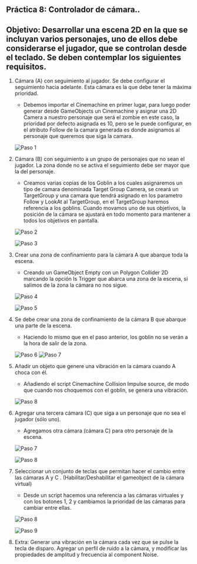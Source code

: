 ## Práctica 8: Controlador de cámara..
## Objetivo: Desarrollar una escena 2D en la que se incluyan varios personajes, uno de ellos debe considerarse el jugador, que se controlan desde el teclado. Se deben contemplar los siguientes requisitos.

1. Cámara (A) con seguimiento al jugador. Se debe configurar el seguimiento hacia adelante. Esta cámara es la que debe tener la máxima prioridad.

     - Debemos importar el Cinemachine en primer lugar, para luego poder generar desde GameObjects un Cinemachine y asignar una 2D Camera a nuestro personaje que será el zombie en este caso, la prioridad por defecto asignada es 10, pero se le puede configurar, en el atributo Follow de la camara generada es donde asignamos al personaje que queremos que siga la camara.
       
      ![Paso 1](gifs/Ejercicio1.gif)
      
2. Cámara (B) con seguimiento a un grupo de personajes que no sean el jugador. La zona donde no se activa el seguimiento debe ser mayor que la del personaje.

     - Creamos varias copias de los Goblin a los cuales asignaremos un tipo de camara denominada Target Group Camera, se creará un TargetGroup y una camara que tendrá asignado en los parametro Follow y LookAt al TargetGroup, en el TargetGroup haremos referencia a los goblins. Cuando movamos uno de sus objetivos, la posición de la cámara se ajustará en todo momento para mantener a todos los objetivos en pantalla.
     
      ![Paso 2](gifs/Captura1.png)
      
      ![Paso 3](gifs/Ejercicio2.gif)

3. Crear una zona de confinamiento para la cámara A que abarque toda la escena.

     - Creando un GameObject Empty con un Polygon Collider 2D marcando la opción Is Trigger que abarca una zona de la escena, si salimos de la zona la cámara no nos sigue.
      
      ![Paso 4](gifs/Captura2.png)
      
      ![Paso 5](gifs/Ejercicio3.gif)
      
4. Se debe crear una zona de confinamiento de la cámara B que abarque una parte de la escena.

     - Haciendo lo mismo que en el paso anterior, los goblin no se verán a la hora de salir de la zona.
      
      ![Paso 6](gifs/Captura4.png)
      ![Paso 7](gifs/Captura5.png)
      
5. Añadir un objeto que genere una vibración en la cámara cuando A choca con él.

     - Añadiendo el script Cinemachine Collision Impulse source, de modo que cuando nos choquemos con el goblin, se genera una vibración.
     
     ![Paso 8](gifs/Ejercicio4.gif)
      
6. Agregar una tercera cámara (C) que siga a un personaje que no sea el jugador (sólo uno).

     - Agregamos otra cámara (cámara C) para otro personaje de la escena.
      
      ![Paso 7](gifs/Ejercicio5.gif)
      
      ![Paso 8](gifs/gif1.gif)
      
7. Seleccionar un conjunto de teclas que permitan hacer el cambio entre las cámaras A y C . (Habilitar/Deshabilitar el gameobject de la cámara virtual)

     - Desde un script hacemos una referencia a las cámaras virtuales y con los botones 1, 2 y cambiamos la prioridad de las cámaras para cambiar entre ellas.
      
      ![Paso 8](gifs/Captura6.png)
      
      ![Paso 9](gifs/Ejercicio6.gif)
      
8. Extra: Generar una vibración en la cámara cada vez que se pulse la tecla de disparo. Agregar un perfil de ruido a la cámara, y modificar las propiedades de amplitud y frecuencia al component Noise.

     

